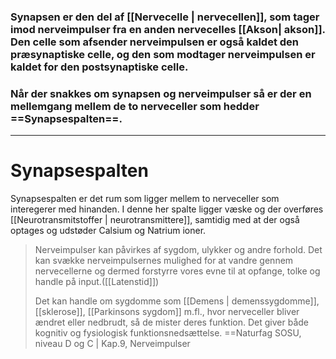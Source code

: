 ### Synapsen er den del af [[Nervecelle | nervecellen]], som tager imod nerveimpulser fra en anden nervecelles [[Akson| akson]]. Den celle som afsender nerveimpulsen er også kaldet den præsynaptiske celle, og den som modtager nerveimpulsen er kaldet for den postsynaptiske celle.

### Når der snakkes om synapsen og nerveimpulser så er der en mellemgang mellem de to nerveceller som hedder ==Synapsespalten==.

___

# Synapsespalten
Synapsespalten er det rum som ligger mellem to nerveceller som interegerer med hinanden. 
I denne her spalte ligger væske og der overføres [[Neurotransmitstoffer | neurotransmittere]], samtidig med at der også optages og udstøder Calsium og Natrium ioner.

>Nerveimpulser kan påvirkes af sygdom, ulykker og andre forhold. Det kan svække nerveimpulsernes mulighed for at vandre gennem nervecellerne og dermed forstyrre vores evne til at opfange, tolke og handle på input.([[Latenstid]])
>
>Det kan handle om sygdomme som [[Demens | demenssygdomme]], [[sklerose]], [[Parkinsons sygdom]] m.fl., hvor nerveceller bliver ændret eller nedbrudt, så de mister deres funktion. Det giver både kognitiv og fysiologisk funktionsnedsættelse.
>==Naturfag SOSU, niveau D og C | Kap.9, Nerveimpulser

